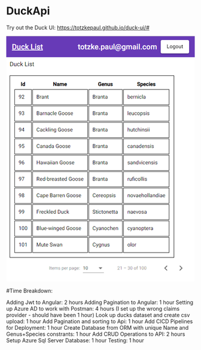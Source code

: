 # DuckApi

Try out the Duck UI:
https://totzkepaul.github.io/duck-ui/#

![Screenshot](preview.png)

#Time Breakdown:

Adding Jwt to Angular: 2 hours
Adding Pagination to Angular: 1 hour
Setting up Azure AD to work with Postman: 4 hours (I set up the wrong claims provider - should have been 1 hour)
Look up ducks dataset and create csv upload: 1 hour
Add Pagination and sorting to Api: 1 hour
Add CICD Pipelines for Deployment: 1 hour
Create Database from ORM with unique Name and Genus+Species constrants: 1 hour
Add CRUD Operations to API: 2 hours
Setup Azure Sql Server Database: 1 hour
Testing: 1 hour


